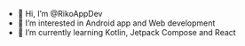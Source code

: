 - 👋 Hi, I’m @RikoAppDev
- 👀 I’m interested in Android app and Web development
- 🌱 I’m currently learning Kotlin, Jetpack Compose and React

<!---
RikoAppDev/RikoAppDev is a ✨ special ✨ repository because its `README.md` (this file) appears on your GitHub profile.
You can click the Preview link to take a look at your changes.
--->
